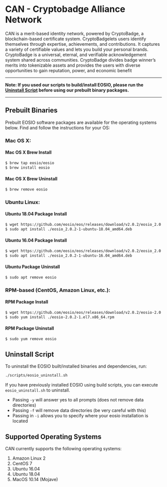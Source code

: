 
# CAN - Cryptobadge Alliance Network

CAN is a merit-based identity network, powered by CryptoBadge, a blockchain-based certificate system. CryptoBadgelets users identify themselves through expertise, achievements, and contributions. It captures a variety of certifiable values and lets you build your personal brands. CryptoBadge is a universal, eternal, and verifiable acknowledgement system shared across communities. CryptoBadge divides badge winner’s merits into tokenizable assets and provides the users with diverse opportunities to gain reputation, power, and economic benefit

---

**Note: If you used our scripts to build/install EOSIO, please run the [Uninstall Script](#uninstall-script) before using our prebuilt binary packages.**

---

## Prebuilt Binaries

Prebuilt EOSIO software packages are available for the operating systems below. Find and follow the instructions for your OS:

### Mac OS X:

#### Mac OS X Brew Install
```sh
$ brew tap eosio/eosio
$ brew install eosio
```
#### Mac OS X Brew Uninstall
```sh
$ brew remove eosio
```

### Ubuntu Linux:

#### Ubuntu 18.04 Package Install
```sh
$ wget https://github.com/eosio/eos/releases/download/v2.0.2/eosio_2.0.2-1-ubuntu-18.04_amd64.deb
$ sudo apt install ./eosio_2.0.2-1-ubuntu-18.04_amd64.deb
```
#### Ubuntu 16.04 Package Install
```sh
$ wget https://github.com/eosio/eos/releases/download/v2.0.2/eosio_2.0.2-1-ubuntu-16.04_amd64.deb
$ sudo apt install ./eosio_2.0.2-1-ubuntu-16.04_amd64.deb
```
#### Ubuntu Package Uninstall
```sh
$ sudo apt remove eosio
```

### RPM-based (CentOS, Amazon Linux, etc.):

#### RPM Package Install
```sh
$ wget https://github.com/eosio/eos/releases/download/v2.0.2/eosio-2.0.2-1.el7.x86_64.rpm
$ sudo yum install ./eosio-2.0.2-1.el7.x86_64.rpm
```
#### RPM Package Uninstall
```sh
$ sudo yum remove eosio
```

## Uninstall Script
To uninstall the EOSIO built/installed binaries and dependencies, run:
```sh
./scripts/eosio_uninstall.sh
```

If you have previously installed EOSIO using build scripts, you can execute `eosio_uninstall.sh` to uninstall.
- Passing `-y` will answer yes to all prompts (does not remove data directories)
- Passing `-f` will remove data directories (be very careful with this)
- Passing in `-i` allows you to specify where your eosio installation is located

## Supported Operating Systems
CAN currently supports the following operating systems:  
1. Amazon Linux 2
2. CentOS 7
3. Ubuntu 16.04
4. Ubuntu 18.04
5. MacOS 10.14 (Mojave)
